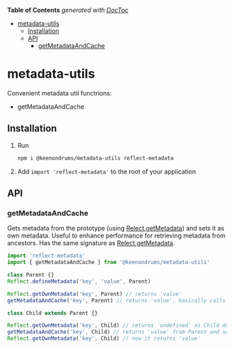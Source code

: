 <!-- START doctoc generated TOC please keep comment here to allow auto update -->
<!-- DON'T EDIT THIS SECTION, INSTEAD RE-RUN doctoc TO UPDATE -->

**Table of Contents** _generated with [DocToc](https://github.com/thlorenz/doctoc)_

- [metadata-utils](#metadata-utils)
  - [Installation](#installation)
  - [API](#api)
    - [getMetadataAndCache](#getmetadataandcache)

<!-- END doctoc generated TOC please keep comment here to allow auto update -->

# metadata-utils

Convenient metadata util functrions:

- getMetadataAndCache

## Installation

1. Run

   ```sh
   npm i @keenondrums/metadata-utils reflect-metadata
   ```

1. Add `import 'reflect-metadata'` to the root of your application

## API

### getMetadataAndCache

Gets metadata from the prototype (using [Relect.getMetadata](https://github.com/rbuckton/reflect-metadata#api)) and sets it as own metadata. Useful to enhance performance for retrieving metadata from ancestors. Has the same signature as [Relect.getMetadata](https://github.com/rbuckton/reflect-metadata#api).

```ts
import 'reflect-metadata'
import { getMetadataAndCache } from '@keenondrums/metadata-utils'

class Parent {}
Reflect.defineMetadata('key', 'value', Parent)

Reflect.getOwnMetadata('key', Parent) // returns 'value'
getMetadataAndCache('key', Parent) // returns 'value', basically calls Reflect.getOwnMetadata under the hood and does nothing else in this case

class Child extends Parent {}

Reflect.getOwnMetadata('key', Child) // returns `undefined` as Child doesn't have any own metadata for 'key'
getMetadataAndCache('key', Child) // returns 'value' from Parent and set it as own metadata
Reflect.getOwnMetadata('key', Child) // now it returns 'value'
```
